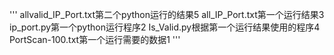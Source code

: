 '''
allvalid_IP_Port.txt第二个python运行的结果5
all_IP_Port.txt第一个运行结果3
ip_port.py第一个python运行程序2
Is_Valid.py根据第一个运行结果使用的程序4
PortScan-100.txt第一个运行需要的数据1
'''